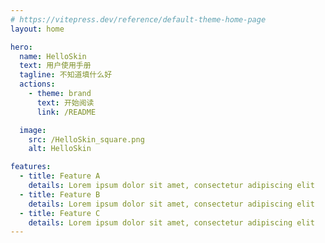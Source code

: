 ```yaml
---
# https://vitepress.dev/reference/default-theme-home-page
layout: home

hero:
  name: HelloSkin
  text: 用户使用手册
  tagline: 不知道填什么好
  actions:
    - theme: brand
      text: 开始阅读
      link: /README

  image:
    src: /HelloSkin_square.png
    alt: HelloSkin

features:
  - title: Feature A
    details: Lorem ipsum dolor sit amet, consectetur adipiscing elit
  - title: Feature B
    details: Lorem ipsum dolor sit amet, consectetur adipiscing elit
  - title: Feature C
    details: Lorem ipsum dolor sit amet, consectetur adipiscing elit
---
```



<style>
:root {
  --vp-home-hero-name-color: transparent;
  --vp-home-hero-name-background: -webkit-linear-gradient(120deg, #6c6c6c 30%, #845335);

  --vp-home-hero-image-background-image: linear-gradient(-45deg, #f8d3bf 50%, #391900 50%);
  --vp-home-hero-image-filter: blur(44px);
}

@media (min-width: 640px) {
  :root {
    --vp-home-hero-image-filter: blur(56px);
  }
}

@media (min-width: 960px) {
  :root {
    --vp-home-hero-image-filter: blur(68px);
  }
}
</style>
